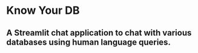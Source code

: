 # Know Your DB
## A Streamlit chat application to chat with various databases using human language queries.

